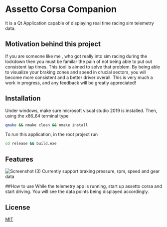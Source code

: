# Assetto Corsa Companion


It is a Qt Application capable of displaying real time racing sim telemetry data. 

## Motivation behind this project
If you are someone like me , who got really into sim racing during the lockdown then you must be familar the pain of not being able to put out consistent lap times. This tool is aimed to solve that problem. By being able to visualize your braking zones and speed in crucial sectors, you will become more consistent and a better driver overall. This is very much a work in progress, and any feedback will be greatly appreciated! 
## Installation

Under windows, make sure microsoft visual studio 2019 is installed. Then, using the x86_64 terminal type

```bash
qmake && nmake clean && nmake install
```
To run this application, in the root project run
```bash
cd release && build.exe
```

## Features

![Screenshot (3)](https://user-images.githubusercontent.com/32422811/117744129-121de980-b1d6-11eb-8617-0eba7828185e.png)
Currently support braking pressure, rpm, speed and gear data

##How to use
While the telemetry app is running, start up assetto corsa and start driving. You will see the data points being displayed accordingly.

## License
[MIT](https://choosealicense.com/licenses/mit/)

